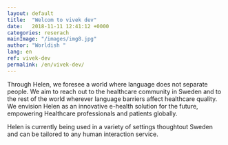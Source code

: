 ```yaml
---
layout: default
title:  "Welcom to vivek dev"
date:   2018-11-11 12:41:12 +0000
categories: reserach
mainImage: "/images/img8.jpg"
author: "Worldish "
lang: en
ref: vivek-dev
permalink: /en/vivek-dev/
---
```


Through Helen, we foresee a world where language does not separate people. We aim to reach out to the healthcare community in Sweden and to the rest of the world wherever language barriers affect healthcare quality. We envision Helen as an innovative e-health solution for the future, empowering Healthcare professionals and patients globally.

Helen is currently being used in a variety of settings thoughtout Sweden and can be tailored to any human interaction service.



